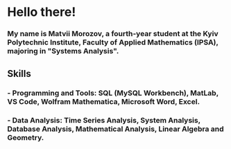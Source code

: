 # Hello there!

### My name is Matvii Morozov, a fourth-year student at the Kyiv Polytechnic Institute, Faculty of Applied Mathematics (IPSA), majoring in "Systems Analysis".

## Skills
### - **Programming and Tools**: SQL (MySQL Workbench), MatLab, VS Code, Wolfram Mathematica, Microsoft Word, Excel.
### - **Data Analysis**: Time Series Analysis, System Analysis, Database Analysis, Mathematical Analysis, Linear Algebra and Geometry.
